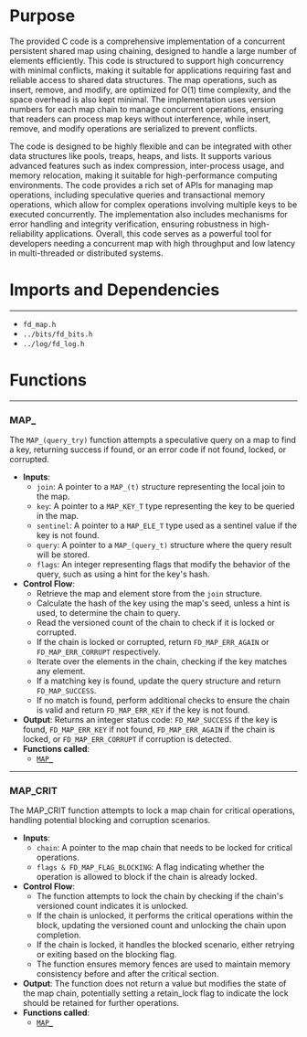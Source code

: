 # Purpose
The provided C code is a comprehensive implementation of a concurrent persistent shared map using chaining, designed to handle a large number of elements efficiently. This code is structured to support high concurrency with minimal conflicts, making it suitable for applications requiring fast and reliable access to shared data structures. The map operations, such as insert, remove, and modify, are optimized for O(1) time complexity, and the space overhead is also kept minimal. The implementation uses version numbers for each map chain to manage concurrent operations, ensuring that readers can process map keys without interference, while insert, remove, and modify operations are serialized to prevent conflicts.

The code is designed to be highly flexible and can be integrated with other data structures like pools, treaps, heaps, and lists. It supports various advanced features such as index compression, inter-process usage, and memory relocation, making it suitable for high-performance computing environments. The code provides a rich set of APIs for managing map operations, including speculative queries and transactional memory operations, which allow for complex operations involving multiple keys to be executed concurrently. The implementation also includes mechanisms for error handling and integrity verification, ensuring robustness in high-reliability applications. Overall, this code serves as a powerful tool for developers needing a concurrent map with high throughput and low latency in multi-threaded or distributed systems.
# Imports and Dependencies

---
- `fd_map.h`
- `../bits/fd_bits.h`
- `../log/fd_log.h`


# Functions

---
### MAP\_<!-- {{#callable:MAP_}} -->
The `MAP_(query_try)` function attempts a speculative query on a map to find a key, returning success if found, or an error code if not found, locked, or corrupted.
- **Inputs**:
    - `join`: A pointer to a `MAP_(t)` structure representing the local join to the map.
    - `key`: A pointer to a `MAP_KEY_T` type representing the key to be queried in the map.
    - `sentinel`: A pointer to a `MAP_ELE_T` type used as a sentinel value if the key is not found.
    - `query`: A pointer to a `MAP_(query_t)` structure where the query result will be stored.
    - `flags`: An integer representing flags that modify the behavior of the query, such as using a hint for the key's hash.
- **Control Flow**:
    - Retrieve the map and element store from the `join` structure.
    - Calculate the hash of the key using the map's seed, unless a hint is used, to determine the chain to query.
    - Read the versioned count of the chain to check if it is locked or corrupted.
    - If the chain is locked or corrupted, return `FD_MAP_ERR_AGAIN` or `FD_MAP_ERR_CORRUPT` respectively.
    - Iterate over the elements in the chain, checking if the key matches any element.
    - If a matching key is found, update the query structure and return `FD_MAP_SUCCESS`.
    - If no match is found, perform additional checks to ensure the chain is valid and return `FD_MAP_ERR_KEY` if the key is not found.
- **Output**: Returns an integer status code: `FD_MAP_SUCCESS` if the key is found, `FD_MAP_ERR_KEY` if not found, `FD_MAP_ERR_AGAIN` if the chain is locked, or `FD_MAP_ERR_CORRUPT` if corruption is detected.
- **Functions called**:
    - [`MAP_`](#MAP_)


---
### MAP\_CRIT<!-- {{#callable:MAP_CRIT}} -->
The MAP_CRIT function attempts to lock a map chain for critical operations, handling potential blocking and corruption scenarios.
- **Inputs**:
    - `chain`: A pointer to the map chain that needs to be locked for critical operations.
    - `flags & FD_MAP_FLAG_BLOCKING`: A flag indicating whether the operation is allowed to block if the chain is already locked.
- **Control Flow**:
    - The function attempts to lock the chain by checking if the chain's versioned count indicates it is unlocked.
    - If the chain is unlocked, it performs the critical operations within the block, updating the versioned count and unlocking the chain upon completion.
    - If the chain is locked, it handles the blocked scenario, either retrying or exiting based on the blocking flag.
    - The function ensures memory fences are used to maintain memory consistency before and after the critical section.
- **Output**: The function does not return a value but modifies the state of the map chain, potentially setting a retain_lock flag to indicate the lock should be retained for further operations.
- **Functions called**:
    - [`MAP_`](#MAP_)


